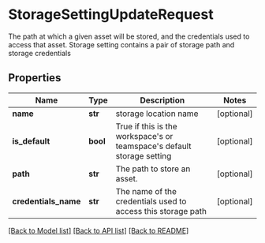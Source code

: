 # StorageSettingUpdateRequest

The path at which a given asset will be stored, and the credentials used to access that asset. Storage setting contains a pair of storage path and storage credentials

## Properties

| Name                 | Type     | Description                                                                    | Notes      |
| -------------------- | -------- | ------------------------------------------------------------------------------ | ---------- |
| **name**             | **str**  | storage location name                                                          | [optional] |
| **is_default**       | **bool** | True if this is the workspace&#39;s or teamspace&#39;s default storage setting | [optional] |
| **path**             | **str**  | The path to store an asset.                                                    | [optional] |
| **credentials_name** | **str**  | The name of the credentials used to access this storage path                   | [optional] |

[[Back to Model list]](../README.md#documentation-for-models) [[Back to API list]](../README.md#documentation-for-api-endpoints) [[Back to README]](../README.md)
